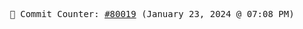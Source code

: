 <p align="center">
    <samp>
        📮 Commit Counter: <a href="https://github.com/Javascript-void0/Javascript-void0/commits/main">#80019</a> (January 23, 2024 @ 07:08 PM)
    </samp>
</p>